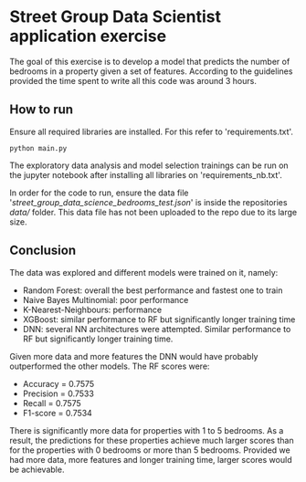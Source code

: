 # Street Group Data Scientist application exercise

The goal of this exercise is to develop a model that predicts the number of
bedrooms in a property given a set of features. According to the guidelines provided 
the time spent to write all this code was around 3 hours.

## How to run

Ensure all required libraries are installed. For this refer to 'requirements.txt'.

```shell
python main.py
```

The exploratory data analysis and model selection trainings can be run on the jupyter
notebook after installing all libraries on 'requirements_nb.txt'.

In order for the code to run, ensure the data file '*street_group_data_science_bedrooms_test.json*' is 
inside the repositories  *data/* folder. This data file has not been uploaded to the repo due to its large size.

## Conclusion

The data was explored and different models were trained on it, namely:

* Random Forest: overall the best performance and fastest one to train
* Naive Bayes Multinomial: poor performance
* K-Nearest-Neighbours: performance
* XGBoost: similar performance to RF but significantly longer training time
* DNN: several NN architectures were attempted. Similar performance to RF but significantly longer training time.

Given more data and more features the DNN would have probably outperformed the other models. The RF scores were:
* Accuracy = 0.7575 
* Precision = 0.7533 
* Recall = 0.7575 
* F1-score = 0.7534

There is significantly more data for properties with 1 to 5 bedrooms. As a result, the predictions for these properties
achieve much larger scores than for the properties with 0 bedrooms or more than 5 bedrooms. Provided we had more data,
more features and longer training time, larger scores would be achievable.
